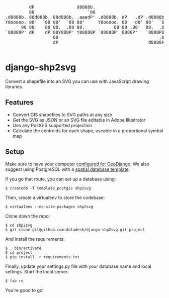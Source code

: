 <pre>

         dP                d8888b.                            
         88                    `88                            
.d8888b. 88d888b. 88d888b. .aaadP' .d8888b. dP   .dP .d8888b. 
Y8ooooo. 88'  `88 88'  `88 88'     Y8ooooo. 88   d8' 88'  `88 
      88 88    88 88.  .88 88.           88 88 .88'  88.  .88 
`88888P' dP    dP 88Y888P' Y88888P `88888P' 8888P'   `8888P88 
                  88                                      .88 
                  dP                                  d8888P  

</pre>

django-shp2svg
==============

Convert a shapefile into an SVG you can use with JavaScript drawing libraries.

Features
--------

* Convert GIS shapefiles to SVG paths at any size
* Get the SVG as JSON or an SVG file editable in Adobe Illustrator
* Use any PostGIS supported projection
* Calculate the centroids for each shape, useable in a proportional symbol map

Setup
-----

Make sure to have your computer [configured for GeoDjango](https://docs.djangoproject.com/en/dev/ref/contrib/gis/tutorial/). We also suggest using PostgreSQL with a [spatial database template](https://docs.djangoproject.com/en/dev/ref/contrib/gis/install/postgis/#spatialdb-template).

If you go that route, you can set up a database using:

    $ createdb -T template_postgis shp2svg

Then, create a virtualenv to store the codebase:

    $ virtualenv --no-site-packages shp2svg

Clone down the repo:

    $ cd shp2svg
    $ git clone git@github.com:datadesk/django-shp2svg.git project

And install the requirements:

    $ . bin/activate
    $ cd project
    $ pip install -r requirements.txt

Finally, update your settings.py file with your database name and local settings. Start the local server:

    $ fab rs

You're good to go!